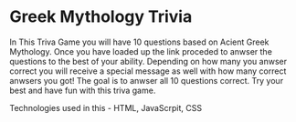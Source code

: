 # Greek Mythology Trivia
In This Triva Game you will have 10 questions based on Acient Greek Mythology. Once you have loaded up the link proceded to anwser the questions to the best of your ability. Depending on how many you anwser correct you will receive a special message as well with how many correct anwsers you got! The goal is to anwser all 10 questions correct. Try your best and have fun with this triva game. 


Technologies used in this - HTML, JavaScrpit, CSS



